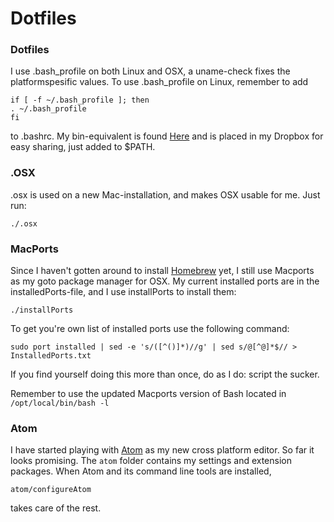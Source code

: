 Dotfiles
========
### Dotfiles
I use .bash_profile on both Linux and OSX, a uname-check fixes the platformspesific values.
To use .bash_profile on Linux, remember to add

    if [ -f ~/.bash_profile ]; then
    . ~/.bash_profile
    fi
to .bashrc.
My bin-equivalent is found [Here](https://github.com/andmos/Scripts) and is placed in my Dropbox for easy sharing, just added to
$PATH.

### .OSX
.osx is used on a new Mac-installation, and makes OSX usable for me.
Just run:

    ./.osx

### MacPorts
Since I haven't gotten around to install [Homebrew](http://brew.sh/) yet, I still use Macports as my goto package manager for OSX. My current installed ports are in the installedPorts-file, and I use installPorts to install them:

    ./installPorts

To get you're own list of installed ports use the following command:

    sudo port installed | sed -e 's/([^()]*)//g' | sed s/@[^@]*$// > InstalledPorts.txt

If you find yourself doing this more than once, do as I do: script the sucker.

Remember to use the updated Macports version of Bash located in ``/opt/local/bin/bash -l``

### Atom
I have started playing with [Atom](https://atom.io/) as my new cross platform editor.
So far it looks promising. The `atom` folder contains my settings and extension packages.
When Atom and its command line tools are installed,

    atom/configureAtom
takes care of the rest.
